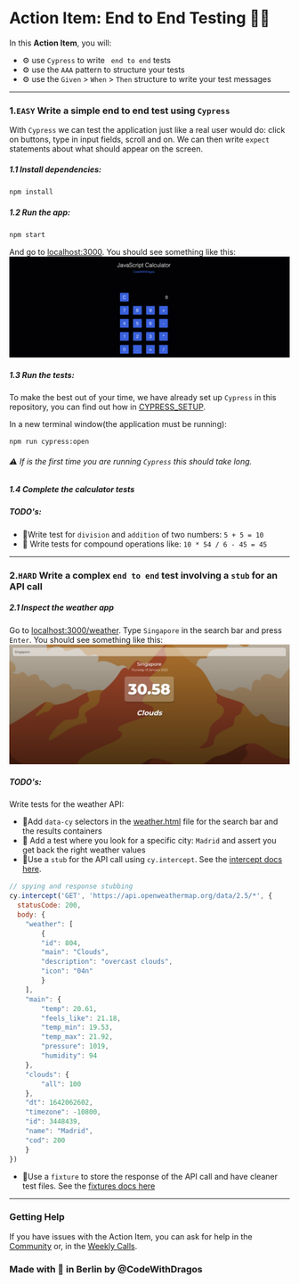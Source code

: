 # Action Item: End to End Testing :ok_woman:
In this **Action Item**, you will:
- :gear: use `Cypress` to write ` end to end` tests
- :gear: use the `AAA` pattern to structure your tests
- :gear: use the `Given` > `When` > `Then` structure to write your test messages
------

### 1.`EASY` Write a simple end to end test using `Cypress`
With `Cypress` we can test the application just like a real user would do: click on buttons, type in input fields, scroll and on. We can then write `expect` statements about what should appear on the screen.

##### 1.1 Install dependencies:
```bash
npm install
```
##### 1.2 Run the app:
```bash
npm start
```
And go to [localhost:3000](http://localhost:3000). You should see something like this:
![app_screen](assets/app_screen.png)
##### 1.3 Run the tests:
To make the best out of your time, we have already set up `Cypress` in this repository, you can find out how in [CYPRESS_SETUP](CYPRESS_SETUP.md). 

In a new terminal window(the application must be running):
```bash
npm run cypress:open
```
###### :warning: If is the first time you are running `Cypress` this should take long.

##### 1.4 Complete the calculator tests
##### TODO's:
- 📝Write test for `division` and `addition` of two numbers: `5 + 5 = 10`
- 📝 Write tests for compound operations like: `10 * 54 / 6 - 45 = 45` 


------

### 2.`HARD` Write a complex `end to end` test involving a `stub` for an API call

##### 2.1 Inspect the weather app
Go to [localhost:3000/weather](http://localhost:3000/weather). Type `Singapore` in the search bar and press `Enter`. You should see something like this:
![weather-app](assets/weather_app.png)

##### TODO's:
Write tests for the weather API:
- 📝Add `data-cy` selectors in the [weather.html](/public/weather.html) file for the search bar and the results containers
- 📝 Add a test where you look for a specific city: `Madrid` and assert you get back the right weather values
- 📝Use a `stub` for the API call using `cy.intercept`. See the [intercept docs here](https://docs.cypress.io/api/commands/intercept#Usage).
```javascript
// spying and response stubbing
cy.intercept('GET', 'https://api.openweathermap.org/data/2.5/*', {
  statusCode: 200,
  body: {
    "weather": [
        {
        "id": 804,
        "main": "Clouds",
        "description": "overcast clouds",
        "icon": "04n"
        }
    ],
    "main": {
        "temp": 20.61,
        "feels_like": 21.18,
        "temp_min": 19.53,
        "temp_max": 21.92,
        "pressure": 1019,
        "humidity": 94
    },
    "clouds": {
        "all": 100
    },
    "dt": 1642062602,
    "timezone": -10800,
    "id": 3448439,
    "name": "Madrid",
    "cod": 200
    }
})

```
- 📝Use a `fixture` to store the response of the API call and have cleaner test files. See the [fixtures docs here](https://docs.cypress.io/api/commands/fixture)

------

### Getting Help 
If you have issues with the Action Item, you can ask for help in the [Community](https://community.codewithdragos.com/) or, in the [Weekly Calls](https://calendar.google.com/calendar/u/0?cid=Y19kbGVoajU1Z2prNXZmYmdoYmxtdDRvN3JyNEBncm91cC5jYWxlbmRhci5nb29nbGUuY29t).

### Made with :orange_heart: in Berlin by @CodeWithDragos
